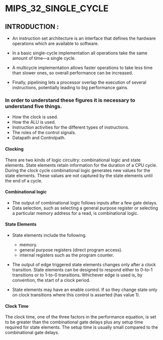 # MIPS_32_SINGLE_CYCLE

## INTRODUCTION :
- An instruction set architecture is an interface that defines the hardware operations which are available to software.

- In a basic single-cycle implementation all operations take the same amount of time—a single cycle.
- A multicycle implementation allows faster operations to take less time than slower ones, so overall performance can be increased.
- Finally, pipelining lets a processor overlap the execution of several instructions, potentially leading to big performance gains.

### In order to understand these figures it is necessary to understand five things.
- How the clock is used.
- How the ALU is used.
- Instruction activities for the different types of instructions.
- The roles of the control signals.
- Datapath and Controlpath.

#### Clocking
There are two kinds of logic circuitry: combinational logic and state elements. State elements retain information for the duration of a CPU cycle. During the clock cycle combinational logic generates new values for the state elements. These values are not captured by the state elements until the end of a cycle.

#### Combinational logic
- The output of combinational logic follows inputs after a few gate delays.
- Data selection, such as selecting a general purpose register or selecting a particular memory address for a read, is combinational logic.

#### State Elements
- State elements include the following.
   - memory.
   - general purpose registers (direct program access).
   - internal registers such as the program counter.
 
- The output of edge triggered state elements changes only after a clock transition. State elements can be designed to respond either to 0-to-1 transitions or to 1-to-0 transitions. Whichever edge is used is, by convention, the start of a clock period.

- State elements may have an enable control. If so they change state only on clock transitions where this control is asserted (has value 1).

#### Clock Time
The clock time, one of the three factors in the performance equation, is set to be greater than the combinational gate delays plus any setup time required for state elements. The setup time is usually small compared to the combinational gate delays.

